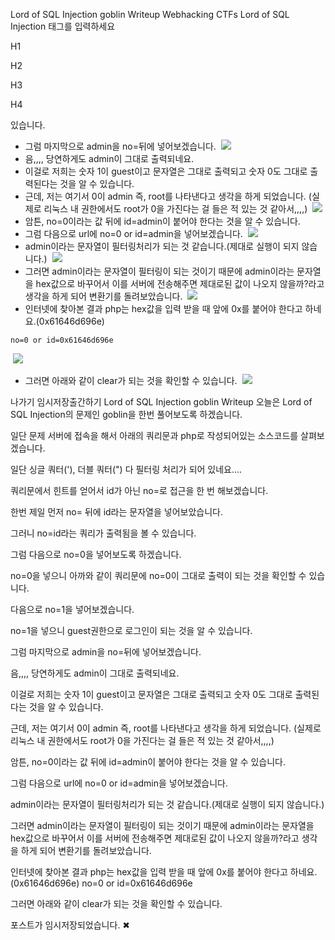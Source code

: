 
Lord of SQL Injection goblin Writeup
Webhacking
CTFs
Lord of SQL Injection
태그를 입력하세요

H1

H2

H3

H4







있습니다.
- 그럼 마지막으로 admin을 no=뒤에 넣어보겠습니다.
​
![](https://images.velog.io/images/dsph9245/post/5e4cc1c0-3ab4-4620-887d-721a38bac75f/%E1%84%89%E1%85%B3%E1%84%8F%E1%85%B3%E1%84%85%E1%85%B5%E1%86%AB%E1%84%89%E1%85%A3%E1%86%BA%202022-01-09%20%E1%84%8B%E1%85%A9%E1%84%92%E1%85%AE%209.21.04.png)
​
- 음,,,, 당연하게도 admin이 그대로 출력되네요.
​
- 이걸로 저희는 숫자 1이 guest이고 문자열은 그대로 출력되고 숫자 0도 그대로 출력된다는 것을 알 수 있습니다.
​
- 근데, 저는 여기서 0이 admin 즉, root를 나타낸다고 생각을 하게 되었습니다. (실제로 리눅스 내 권한에서도 root가 0을 가진다는 걸 들은 적 있는 것 같아서,,,,)
​
![](https://images.velog.io/images/dsph9245/post/f56d76d3-8e81-4b75-9a4f-3cadd4490c42/%E1%84%89%E1%85%B3%E1%84%8F%E1%85%B3%E1%84%85%E1%85%B5%E1%86%AB%E1%84%89%E1%85%A3%E1%86%BA%202022-01-09%20%E1%84%8B%E1%85%A9%E1%84%92%E1%85%AE%209.21.06.png)
​
- 암튼, no=0이라는 값 뒤에 id=admin이 붙어야 한다는 것을 알 수 있습니다.
​
- 그럼 다음으로 url에 no=0 or id=admin을 넣어보겠습니다.
​
![](https://images.velog.io/images/dsph9245/post/03a2c221-72dc-4559-bc67-8481d9902666/%E1%84%89%E1%85%B3%E1%84%8F%E1%85%B3%E1%84%85%E1%85%B5%E1%86%AB%E1%84%89%E1%85%A3%E1%86%BA%202022-01-09%20%E1%84%8B%E1%85%A9%E1%84%92%E1%85%AE%2010.24.13.png)
​
- admin이라는 문자열이 필터링처리가 되는 것 같습니다.(제대로 실행이 되지 않습니다.)
​
![](https://images.velog.io/images/dsph9245/post/c3e2dbfa-66a8-493f-9619-1da7263a9a4e/%E1%84%89%E1%85%B3%E1%84%8F%E1%85%B3%E1%84%85%E1%85%B5%E1%86%AB%E1%84%89%E1%85%A3%E1%86%BA%202022-01-09%20%E1%84%8B%E1%85%A9%E1%84%92%E1%85%AE%2010.23.09.png)
​
- 그러면 admin이라는 문자열이 필터링이 되는 것이기 때문에 admin이라는 문자열을 hex값으로 바꾸어서 이를 서버에 전송해주면 제대로된 값이 나오지 않을까?라고 생각을 하게 되어 변환기를 돌려보았습니다.
​
![](https://images.velog.io/images/dsph9245/post/f0e58fe2-79ba-45ec-ad70-222c9b86f6a2/%E1%84%89%E1%85%B3%E1%84%8F%E1%85%B3%E1%84%85%E1%85%B5%E1%86%AB%E1%84%89%E1%85%A3%E1%86%BA%202022-01-09%20%E1%84%8B%E1%85%A9%E1%84%92%E1%85%AE%209.21.20.png)
​
- 인터넷에 찾아본 결과 php는 hex값을 입력 받을 때 앞에 0x를 붙어야 한다고 하네요.(0x61646d696e)
​
```
no=0 or id=0x61646d696e
```
​
![](https://images.velog.io/images/dsph9245/post/41765072-7886-475c-b11e-2eece3a7b23a/%E1%84%89%E1%85%B3%E1%84%8F%E1%85%B3%E1%84%85%E1%85%B5%E1%86%AB%E1%84%89%E1%85%A3%E1%86%BA%202022-01-09%20%E1%84%8B%E1%85%A9%E1%84%92%E1%85%AE%209.23.20.png)
​
- 그러면 아래와 같이 clear가 되는 것을 확인할 수 있습니다.
​
![](https://images.velog.io/images/dsph9245/post/7e1f7766-4c60-474a-a345-ad5f41197084/%E1%84%89%E1%85%B3%E1%84%8F%E1%85%B3%E1%84%85%E1%85%B5%E1%86%AB%E1%84%89%E1%85%A3%E1%86%BA%202022-01-09%20%E1%84%8B%E1%85%A9%E1%84%92%E1%85%AE%209.23.43.png)
​
​

나가기
임시저장출간하기
Lord of SQL Injection goblin Writeup
오늘은 Lord of SQL Injection의 문제인 goblin을 한번 풀어보도록 하겠습니다.




일단 문제 서버에 접속을 해서 아래의 쿼리문과 php로 작성되어있는 소스코드를 살펴보겠습니다.

일단 싱글 쿼터('), 더블 쿼터(") 다 필터링 처리가 되어 있네요....



쿼리문에서 힌트를 얻어서 id가 아닌 no=로 접근을 한 번 해보겠습니다.




한번 제일 먼저 no= 뒤에 id라는 문자열을 넣어보았습니다.


그러니 no=id라는 쿼리가 출력됨을 볼 수 있습니다.


그럼 다음으로 no=0을 넣어보도록 하겠습니다.


no=0을 넣으니 아까와 같이 쿼리문에 no=0이 그대로 출력이 되는 것을 확인할 수 있습니다.


다음으로 no=1을 넣어보겠습니다.


no=1을 넣으니 guest권한으로 로그인이 되는 것을 알 수 있습니다.


그럼 마지막으로 admin을 no=뒤에 넣어보겠습니다.


음,,,, 당연하게도 admin이 그대로 출력되네요.

이걸로 저희는 숫자 1이 guest이고 문자열은 그대로 출력되고 숫자 0도 그대로 출력된다는 것을 알 수 있습니다.

근데, 저는 여기서 0이 admin 즉, root를 나타낸다고 생각을 하게 되었습니다. (실제로 리눅스 내 권한에서도 root가 0을 가진다는 걸 들은 적 있는 것 같아서,,,,)



암튼, no=0이라는 값 뒤에 id=admin이 붙어야 한다는 것을 알 수 있습니다.

그럼 다음으로 url에 no=0 or id=admin을 넣어보겠습니다.



admin이라는 문자열이 필터링처리가 되는 것 같습니다.(제대로 실행이 되지 않습니다.)


그러면 admin이라는 문자열이 필터링이 되는 것이기 때문에 admin이라는 문자열을 hex값으로 바꾸어서 이를 서버에 전송해주면 제대로된 값이 나오지 않을까?라고 생각을 하게 되어 변환기를 돌려보았습니다.


인터넷에 찾아본 결과 php는 hex값을 입력 받을 때 앞에 0x를 붙어야 한다고 하네요.(0x61646d696e)
no=0 or id=0x61646d696e


그러면 아래와 같이 clear가 되는 것을 확인할 수 있습니다.


포스트가 임시저장되었습니다.
✖︎
